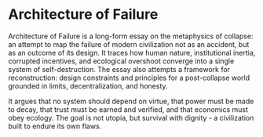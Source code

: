 # Architecture of Failure

Architecture of Failure is a long-form essay on the metaphysics of collapse: an attempt to map the failure of modern civilization not as an accident, but as an outcome of its design. It traces how human nature, institutional inertia, corrupted incentives, and ecological overshoot converge into a single system of self-destruction. The essay also attempts a framework for reconstruction: design constraints and principles for a post-collapse world grounded in limits, decentralization, and honesty.

It argues that no system should depend on virtue, that power must be made to decay, that trust must be earned and verified, and that economics must obey ecology. The goal is not utopia, but survival with dignity - a civilization built to endure its own flaws.
